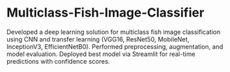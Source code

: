 # Multiclass-Fish-Image-Classifier
Developed a deep learning solution for multiclass fish image classification using CNN and transfer learning (VGG16, ResNet50, MobileNet, InceptionV3, EfficientNetB0). Performed preprocessing, augmentation, and model evaluation. Deployed best model via Streamlit for real-time predictions with confidence scores.
